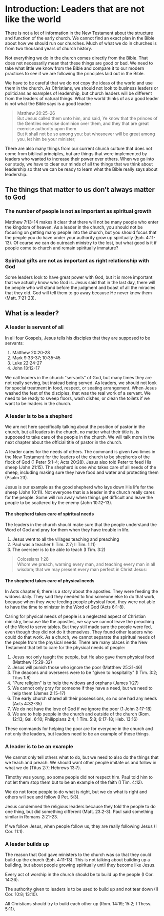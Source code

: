 # Introduction: Leaders that are not like the world

There is not a lot of information in the New Testament about the structure and function of the early church. We cannot find an exact plan in the Bible about how we should run our churches. Much of what we do in churches is from two thousand years of church history.

Not everything we do in the church comes directly from the Bible. That does not necessarily mean that these things are good or bad. We need to take what little we know from the Bible and compare it to our modern practices to see if we are following the principles laid out in the Bible.

We have to be careful that we do not copy the ideas of the world and use them in the church. As Christians, we should not look to business leaders or politicians as examples of leadership, but church leaders will be different from the leaders of natural things. What the world thinks of as a good leader is not what the Bible says is a good leader:

> Matthew 20:25–26  
> But Jesus called them unto him, and said, Ye know that the princes of the Gentiles exercise dominion over them, and they that are great exercise authority upon them.  
> But it shall not be so among you: but whosoever will be great among you, let him be your minister;

There are also many things from our current church culture that does not come from biblical principles, but are things that were implemented by leaders who wanted to increase their power over others. When we go into our study, we have to clear our minds of all the things that we think about leadership so that we can be ready to learn what the Bible really says about leadership.

## The things that matter to us don't always matter to God

### The number of people is not as important as spiritual growth

Matthew 7:13-14 makes it clear that there will not be many people who enter the kingdom of heaven. As a leader in the church, you should not be focusing on getting many people into the church, but you should focus that the people you do have under your authority grow up spiritually (Eph. 4:11-13). Of course we can do outreach ministry to the lost, but what good is it if people come to church and remain spiritually immature?

### Spiritual gifts are not as important as right relationship with God

Some leaders look to have great power with God, but it is more important that we actually know who God is. Jesus said that in the last day, there will be people who will stand before the judgment and boast of all the miracles that they did. God will tell them to go away because He never knew them (Matt. 7:21-23).

## What is a leader?

### A leader is servant of all

In all four Gospels, Jesus tells his disciples that they are supposed to be servants:

1. Matthew 20:20-28
2. Mark 9:33-37; 10:35-45
3. Luke 22:24-27
4. John 13:12-17

We call leaders in the church "servants" of God, but many times they are not really serving, but instead being served. As leaders, we should not look for special treatment in food, respect, or seating arrangement. When Jesus washed the feet of the disciples, that was the real work of a servant. We need to be ready to sweep floors, wash dishes, or clean the toilets if we want to be leaders in the church.

### A leader is to be a shepherd

We are not here specifically talking about the position of pastor in the church, but all leaders in the church, no matter what their title is, is supposed to take care of the people in the church. We will talk more in the next chapter about the official title of pastor in the church.

A leader cares for the needs of others. The command is given two times in the New Testament for the leaders of the church to be shepherds of the flock of God (1 Peter 5:1-4; Acts 20:28). Jesus also told Peter to feed His sheep (John 21:15). The shepherd is one who takes care of all needs of the sheep, including making sure they have food and water and protecting them (Psalm 23).

Jesus is our example as the good shepherd who lays down His life for the sheep (John 10:11). Not everyone that is a leader in the church really cares for the people. Some will run away when things get difficult and leave the people to be scattered by the enemy (John 10:12-13).

<!--Need to expound on this more, since it very specifically talks about protecting from false doctrine:

Acts 20:28–31 (KJV 1900)
28Take heed therefore unto yourselves, and to all the flock, over the which the Holy Ghost hath made you overseers, to feed the church of God, which he hath purchased with his own blood.
29For I know this, that after my departing shall grievous wolves enter in among you, not sparing the flock.
30Also of your own selves shall men arise, speaking perverse things, to draw away disciples after them.
31Therefore watch, and remember, that by the space of three years I ceased not to warn every one night and day with tears.
-->

<!--Titus 1:9–11 (KJV 1900)
9Holding fast the faithful word as he hath been taught, that he may be able by sound doctrine both to exhort and to convince the gainsayers.
10For there are many unruly and vain talkers and deceivers, specially they of the circumcision:
11Whose mouths must be stopped, who subvert whole houses, teaching things which they ought not, for filthy lucre’s sake.
-->

#### The shepherd takes care of spiritual needs

The leaders in the church should make sure that the people understand the Word of God and pray for them when they have trouble in life.

1. Jesus went to all the villages teaching and preaching
2. Paul was a teacher (I Tim. 2:7; II Tim. 1:11)
3. The overseer is to be able to teach (I Tim. 3:2)

> Colossians 1:28  
> Whom we preach, warning every man, and teaching every man in all wisdom; that we may present every man perfect in Christ Jesus:

<!--Titus 1:9 (KJV 1900)
9Holding fast the faithful word as he hath been taught, that he may be able by sound doctrine both to exhort and to convince the gainsayers.

He must protect against false doctrine-->

#### The shepherd takes care of physical needs

In Acts chapter 6, there is a story about the apostles. They were feeding the widows daily. They said they needed to find someone else to do that work, because when they were feeding people physical food, they were not able to have the time to minister in the Word of God (Acts 6:1-8).

Caring for physical needs of people is a neglected aspect of Christian ministry, because like the apostles, we say we cannot leave the preaching of the Word to serve tables. But they still made sure the people were fed, even though they did not do it themselves. They found other leaders who could do that work. As a church, we cannot separate the spiritual needs of the people from the physical needs. There are many places in the New Testament that tell to care for the physical needs of people:

1. Jesus not only taught the people, but He also gave them physical food (Matthew 15:29-32)
2. Jesus will punish those who ignore the poor (Matthew 25:31-46)
3. The deacons and overseers were to be "given to hospitality" (I Tim. 3:2; Titus 1:8)
4. "Pure religion" is to help the widows and orphans (James 1:27)
5. We cannot only pray for someone if they have a need, but we need to help them (James 2:15-17)
6. The early church shared all their possessions, so no one had any needs (Acts 4:32-35)
7. We do not have the love of God if we ignore the poor (1 John 3:17-18)
8. We are to help people in the church and outside of the church (Rom. 12:13; Gal. 6:10; Philippians 2:4; 1 Tim. 5:8; 6:17-18; Heb. 13:16)

These commands for helping the poor are for everyone in the church and not only the leaders, but leaders need to be an example of these things.

<!--Paul taking up a collection for the poor saints in Jerusalem.-->

### A leader is to be an example

We cannot only tell others what to do, but we need to also do the things that we teach and preach. We should want other people imitate us and follow in what we do (Titus 2:7; Hebrews 13:7).

Timothy was young, so some people did not respect him. Paul told him to not let them stop them but to be an example of the faith (I Tim. 4:12).

We do not force people to do what is right, but we do what is right and others will see and follow (I Pet. 5:3).

Jesus condemned the religious leaders because they told the people to do one thing, but did something different (Matt. 23:2-3). Paul said something similar in Romans 2:21-23.

If we follow Jesus, when people follow us, they are really following Jesus (I Cor. 11:1).

### A leader builds up

The reason that God gave ministers to the church was so that they could build up the church (Eph. 4:11-13). This is not talking about building up a building, but about people growing spiritually until they become like Jesus.

Every act of worship in the church should be to build up the people (I Cor. 14:26).

The authority given to leaders is to be used to build up and not tear down (II Cor. 10:8; 13:10).

All Christians should try to build each other up (Rom. 14:19; 15:2; I Thess. 5:11).
